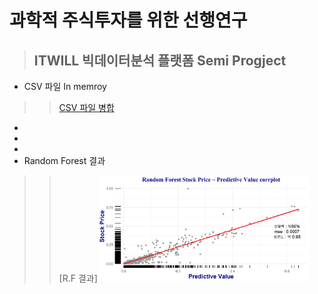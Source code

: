 과학적 주식투자를 위한 선행연구
=======================
>ITWILL 빅데이터분석 플랫폼 Semi Progject
>-----------------------------------
* CSV 파일 In memroy
>> [CSV 파일 병합](https://github.com/DominKim/Domin/blob/master/ITWILL_Semiproject/Join_rawdata.R)
* 
*
*
* Random Forest 결과
>> [R.F 결과]<img src="./ITWILL_Semiproject/output/랜덤포레스트결과값 상관도.png" width="80%" height="50%"></img>